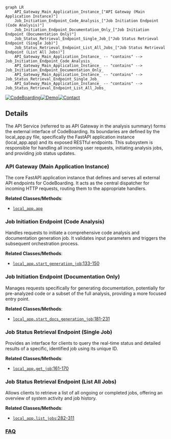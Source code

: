 ```mermaid
graph LR
    API_Gateway_Main_Application_Instance_["API Gateway (Main Application Instance)"]
    Job_Initiation_Endpoint_Code_Analysis_["Job Initiation Endpoint (Code Analysis)"]
    Job_Initiation_Endpoint_Documentation_Only_["Job Initiation Endpoint (Documentation Only)"]
    Job_Status_Retrieval_Endpoint_Single_Job_["Job Status Retrieval Endpoint (Single Job)"]
    Job_Status_Retrieval_Endpoint_List_All_Jobs_["Job Status Retrieval Endpoint (List All Jobs)"]
    API_Gateway_Main_Application_Instance_ -- "contains" --> Job_Initiation_Endpoint_Code_Analysis_
    API_Gateway_Main_Application_Instance_ -- "contains" --> Job_Initiation_Endpoint_Documentation_Only_
    API_Gateway_Main_Application_Instance_ -- "contains" --> Job_Status_Retrieval_Endpoint_Single_Job_
    API_Gateway_Main_Application_Instance_ -- "contains" --> Job_Status_Retrieval_Endpoint_List_All_Jobs_
```

[![CodeBoarding](https://img.shields.io/badge/Generated%20by-CodeBoarding-9cf?style=flat-square)](https://github.com/CodeBoarding/GeneratedOnBoardings)[![Demo](https://img.shields.io/badge/Try%20our-Demo-blue?style=flat-square)](https://www.codeboarding.org/demo)[![Contact](https://img.shields.io/badge/Contact%20us%20-%20contact@codeboarding.org-lightgrey?style=flat-square)](mailto:contact@codeboarding.org)

## Details

The API Service (referred to as API Gateway in the analysis summary) forms the external interface of CodeBoarding. Its boundaries are defined by the local_app.py file, specifically the FastAPI application instance (local_app.app) and its exposed RESTful endpoints. This subsystem is responsible for handling all incoming user requests, initiating analysis jobs, and providing job status updates.

### API Gateway (Main Application Instance)
The core FastAPI application instance that defines and serves all external API endpoints for CodeBoarding. It acts as the central dispatcher for incoming HTTP requests, routing them to the appropriate handlers.


**Related Classes/Methods**:

- <a href="https://github.com/CodeBoarding/CodeBoarding/blob/main/local_app.py" target="_blank" rel="noopener noreferrer">`local_app.app`</a>


### Job Initiation Endpoint (Code Analysis)
Handles requests to initiate a comprehensive code analysis and documentation generation job. It validates input parameters and triggers the subsequent orchestration process.


**Related Classes/Methods**:

- <a href="https://github.com/CodeBoarding/CodeBoarding/blob/main/local_app.py#L133-L150" target="_blank" rel="noopener noreferrer">`local_app.start_generation_job`:133-150</a>


### Job Initiation Endpoint (Documentation Only)
Manages requests specifically for generating documentation, potentially for pre-analyzed code or a subset of the full analysis, providing a more focused entry point.


**Related Classes/Methods**:

- <a href="https://github.com/CodeBoarding/CodeBoarding/blob/main/local_app.py#L181-L231" target="_blank" rel="noopener noreferrer">`local_app.start_docs_generation_job`:181-231</a>


### Job Status Retrieval Endpoint (Single Job)
Provides an interface for clients to query the real-time status and detailed results of a specific, identified job using its unique ID.


**Related Classes/Methods**:

- <a href="https://github.com/CodeBoarding/CodeBoarding/blob/main/local_app.py#L161-L170" target="_blank" rel="noopener noreferrer">`local_app.get_job`:161-170</a>


### Job Status Retrieval Endpoint (List All Jobs)
Allows clients to retrieve a list of all ongoing or completed jobs, offering an overview of system activity and job history.


**Related Classes/Methods**:

- <a href="https://github.com/CodeBoarding/CodeBoarding/blob/main/local_app.py#L282-L311" target="_blank" rel="noopener noreferrer">`local_app.list_jobs`:282-311</a>




### [FAQ](https://github.com/CodeBoarding/GeneratedOnBoardings/tree/main?tab=readme-ov-file#faq)
